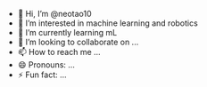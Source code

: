 - 👋 Hi, I’m @neotao10
- 👀 I’m interested in machine learning and robotics
- 🌱 I’m currently learning mL
- 💞️ I’m looking to collaborate on ...
- 📫 How to reach me ...
- 😄 Pronouns: ...
- ⚡ Fun fact: ...

<!---
neotao10/neotao10 is a ✨ special ✨ repository because its `README.md` (this file) appears on your GitHub profile.
You can click the Preview link to take a look at your changes.
--->
